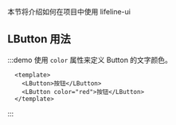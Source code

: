 
本节将介绍如何在项目中使用 lifeline-ui

## LButton 用法

:::demo 使用 `color` 属性来定义 Button 的文字颜色。

```vue
  <template>
    <LButton>按钮</LButton>
    <LButton color="red">按钮</LButton>
  </template>
```
:::